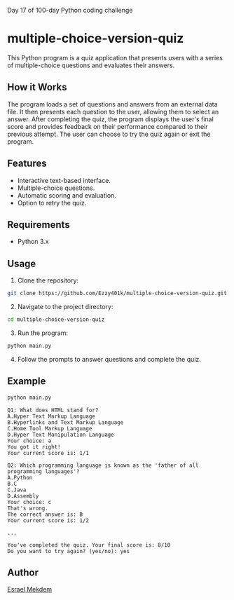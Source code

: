 Day 17 of 100-day Python coding challenge

# multiple-choice-version-quiz

This Python program is a quiz application that presents users with a series of multiple-choice questions and evaluates their answers.

## How it Works
The program loads a set of questions and answers from an external data file. It then presents each question to the user, allowing them to select an answer. After completing the quiz, the program displays the user's final score and provides feedback on their performance compared to their previous attempt. The user can choose to try the quiz again or exit the program.

## Features
- Interactive text-based interface.
- Multiple-choice questions.
- Automatic scoring and evaluation.
- Option to retry the quiz.

## Requirements
- Python 3.x

## Usage
1. Clone the repository:

```bash
git clone https://github.com/Ezzy401k/multiple-choice-version-quiz.git
```

2. Navigate to the project directory:

```bash
cd multiple-choice-version-quiz
```

3. Run the program:

```bash
python main.py
```

4. Follow the prompts to answer questions and complete the quiz.

## Example

```python
python main.py
```

```
Q1: What does HTML stand for?
A.Hyper Text Markup Language
B.Hyperlinks and Text Markup Language
C.Home Tool Markup Language
D.Hyper Text Manipulation Language
Your choice: a
You got it right!
Your current score is: 1/1

Q2: Which programming language is known as the 'father of all programming languages'?
A.Python
B.C
C.Java
D.Assembly
Your choice: c
That's wrong.
The correct answer is: B
Your current score is: 1/2

...

You've completed the quiz. Your final score is: 8/10
Do you want to try again? (yes/no): yes

```

## Author

[Esrael Mekdem](https://github.com/Ezzy401k)
